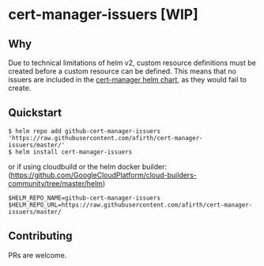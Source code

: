 # cert-manager-issuers [WIP]

## Why

Due to technical limitations of helm v2, custom resource definitions must be created before a custom resource can be defined. This means that no issuers are included in the [cert-manager helm chart](https://github.com/helm/charts/tree/master/stable/cert-manager), as they would fail to create.

## Quickstart

``` 
$ helm repo add github-cert-manager-issuers 'https://raw.githubusercontent.com/afirth/cert-manager-issuers/master/'
$ helm install cert-manager-issuers
```

or if using cloudbuild or the helm docker builder: (https://github.com/GoogleCloudPlatform/cloud-builders-community/tree/master/helm)

```
$HELM_REPO_NAME=github-cert-manager-issuers
$HELM_REPO_URL=https://raw.githubusercontent.com/afirth/cert-manager-issuers/master/
```

## Contributing

PRs are welcome.
